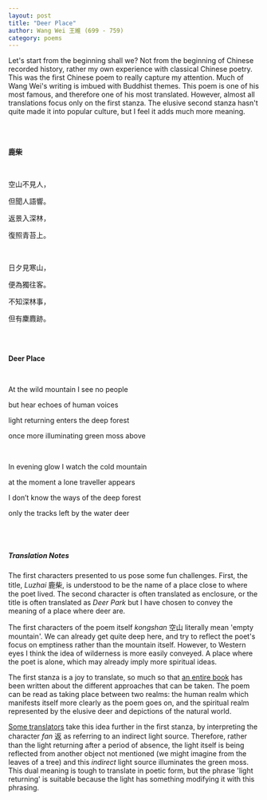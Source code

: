 ```yaml
---
layout: post
title: "Deer Place"
author: Wang Wei 王維 (699 - 759)
category: poems
---
```


Let's start from the beginning shall we? Not from the beginning of Chinese recorded history, rather my own experience with classical Chinese poetry. This was the first Chinese poem to really capture my attention. Much of Wang Wei's writing is imbued with Buddhist themes. This poem is one of his most famous, and therefore one of his most translated. However, almost all translations focus only on the first stanza. The elusive second stanza hasn't quite made it into popular culture, but I feel it adds much more meaning. 

<br> <br>

  **鹿柴** 
  
  <br>
  
  空山不見人，

  但聞人語響。
	
  返景入深林，
  
  復照青苔上。
  
  <br>
  
  日夕見寒山，
	
  便為獨往客。
	
  不知深林事，

  但有麇麚跡。
  
  <br><br>
  
 **Deer Place** 
  
  <br>
  
  At the wild mountain I see no people
  
  but hear echoes of human voices
  
  light returning enters the deep forest
  
  once more illuminating green moss above
    
  <br>
  
  In evening glow I watch the cold mountain
  
  at the moment a lone traveller appears
  
  I don’t know the ways of the deep forest
  
  only the tracks left by the water deer
  
  <br><br>

##### Translation Notes

The first characters presented to us pose some fun challenges. First, the title, *Luzhai* 鹿柴, is understood to be the name of a place close to where the poet lived. The second character is often translated as enclosure, or the title is often translated as *Deer Park* but I have chosen to convey the meaning of a place where deer are.
  
The first characters of the poem itself *kongshan* 空山 literally mean 'empty mountain'. We can already get quite deep here, and try to reflect the poet's focus on emptiness rather than the mountain itself. However, to Western eyes I think the idea of wilderness is more easily conveyed. A place where the poet is alone, which may already imply more spiritual ideas.
  
The first stanza is a joy to translate, so much so that [an entire book](http://www.rochester.edu/College/translation/threepercent/2017/02/28/nineteen-ways-of-looking-at-wang-wei/) has been written about the different approaches that can be taken. The poem can be read as taking place between two realms: the human realm which manifests itself more clearly as the poem goes on, and the spiritual realm represented by the elusive deer and depictions of the natural world. 
  
[Some translators](https://www.learnancientchinesepoetry.org/2016/10/22/wang-wei-deer-park/) take this idea further in the first stanza, by interpreting the character *fan* 返 as referring to an indirect light source. Therefore, rather than the light returning after a period of absence, the light itself is being reflected from another object not mentioned (we might imagine from the leaves of a tree) and this *indirect* light source illuminates the green moss. This dual meaning is tough to translate in poetic form, but the phrase 'light returning' is suitable because the light has something modifying it with this phrasing.